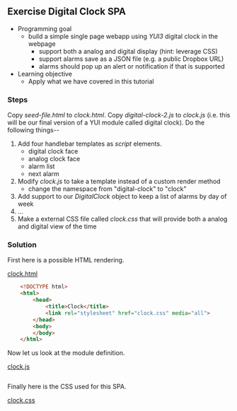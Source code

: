 ## Exercise Digital Clock SPA

- Programming goal
    + build a simple single page webapp using _YUI3_ digital clock in the webpage
        - support both a analog and digital display (hint: leverage CSS)
        - support alarms save as a JSON file (e.g. a public Dropbox URL)
        - alarms should pop up an alert or notification if that is supported
- Learning objective 
    + Apply what we have covered in this tutorial

### Steps

Copy _seed-file.html_ to _clock.html_.  Copy _digital-clock-2.js_ to
_clock.js_ (i.e. this will be our final version of a YUI module called
digital clock). Do the following things--

1. Add four handlebar templates as _script_ elements.
    - digital clock face
    - analog clock face
    - alarm list
    - next alarm
2. Modify _clock.js_ to take a template instead of a custom render method
    - change the namespace from "digital-clock" to "clock"
3. Add support to our _DigitalClock_ object to keep a list of alarms by day of week
4. ...
10. Make a external CSS file called _clock.css_ that will provide both a analog and digital view of the time

### Solution

First here is a possible HTML rendering.

[clock.html](clock.html)
```HTML
    <!DOCTYPE html>
    <html>
        <head>
            <title>Clock</title>
            <link rel="stylesheet" href="clock.css" media="all">
        </head>
        <body>
        </body>
    </html>
```

Now let us look at the module definition.

[clock.js](clock.js)
```JavaScript
```

Finally here is the CSS used for this SPA.

[clock.css](clock.css)
```CSS
```
